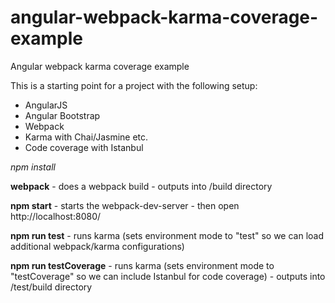 # angular-webpack-karma-coverage-example
Angular webpack karma coverage example

This is a starting point for a project with the following setup:

* AngularJS
* Angular Bootstrap
* Webpack
* Karma with Chai/Jasmine etc.
* Code coverage with Istanbul

*npm install*

**webpack** - does a webpack build - outputs into /build directory

**npm start** - starts the webpack-dev-server - then open http://localhost:8080/

**npm run test** - runs karma (sets environment mode to "test" so we can load additional webpack/karma configurations)

**npm run testCoverage** - runs karma (sets environment mode to "testCoverage" so we can include Istanbul for code coverage) - outputs into /test/build directory
